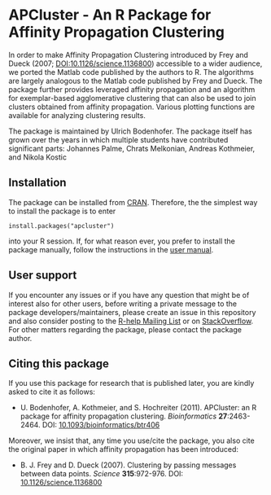 # APCluster - An R Package for Affinity Propagation Clustering
In order to make Affinity Propagation Clustering introduced by Frey and
Dueck (2007;
[DOI:10.1126/science.1136800](http://doi.org/10.1126/science.1136800))
accessible to a wider audience, we ported the Matlab code published by the authors to R.
The algorithms are largely
analogous to the Matlab code published by Frey and Dueck.
The package further provides leveraged affinity propagation and an
algorithm for exemplar-based agglomerative clustering that can also be
used to join clusters obtained from affinity propagation. Various
plotting functions are available for analyzing clustering results.

The package is maintained by Ulrich Bodenhofer. The package itself has grown
over the years in which multiple students have contributed
significant parts: Johannes Palme, Chrats Melkonian, Andreas Kothmeier, and
Nikola Kostic

## Installation

The package can be installed from
[CRAN](https://CRAN.R-project.org/package=apcluster). Therefore, the the simplest way to install the package is to enter
```
install.packages("apcluster")
```
into your R session. If, for what reason ever, you prefer to install the package manually, follow the instructions in the [user manual](https://cran.r-project.org/web/packages/apcluster/vignettes/rococo.pdf).


## User support

If you encounter any issues or if you have any question that might be of interest also for other users, before writing a private message to the package developers/maintainers, please create an issue in this repository and also consider posting to the [R-help Mailing List](https://stat.ethz.ch/mailman/listinfo/r-help) or on [StackOverflow](https://stackoverflow.com/). For other matters regarding the package, please contact the package author.

## Citing this package

If you use this package for research that is published later, you are kindly asked to cite it as follows:

- U. Bodenhofer, A. Kothmeier, and S. Hochreiter (2011). APCluster: an R package for affinity propagation clustering. *Bioinformatics* **27**:2463-2464. DOI: [10.1093/bioinformatics/btr406](http://doi.org/10.1093/bioinformatics/btr406)

Moreover, we insist that, any time you use/cite the package, you also cite the original paper in which affinity propagation has been introduced:

- B. J. Frey and D. Dueck (2007). Clustering by passing messages between data points. *Science* **315**:972-976. DOI: [10.1126/science.1136800](http://doi.org/10.1126/science.1136800)
